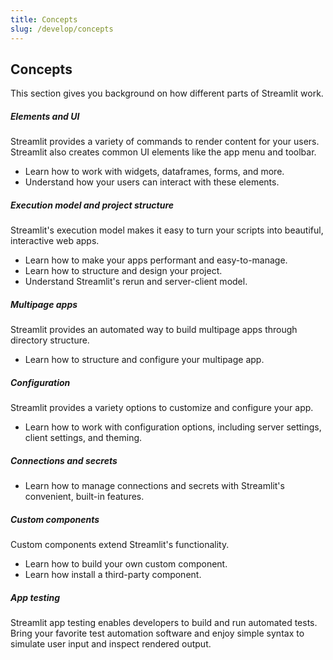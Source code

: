 ```yaml
---
title: Concepts
slug: /develop/concepts
---
```


## Concepts

This section gives you background on how different parts of Streamlit work.

<TileContainer>

<RefCard href="/develop/concepts/elements-and-ui" size="half">

<h5>Elements and UI</h5>

Streamlit provides a variety of commands to render content for your users. Streamlit also creates common UI elements like the app menu and toolbar.

- Learn how to work with widgets, dataframes, forms, and more.
- Understand how your users can interact with these elements.

</RefCard>

<RefCard href="/develop/concepts/execution-model" size="half">

<h5>Execution model and project structure</h5>

Streamlit's execution model makes it easy to turn your scripts into beautiful, interactive web apps.

- Learn how to make your apps performant and easy-to-manage.
- Learn how to structure and design your project.
- Understand Streamlit's rerun and server-client model.

</RefCard>

<RefCard href="/develop/concepts/multipage-apps" size="half">

<h5>Multipage apps</h5>

Streamlit provides an automated way to build multipage apps through directory structure.

- Learn how to structure and configure your multipage app.

</RefCard>

<RefCard href="/develop/concepts/configuration/theming" size="half">

<h5>Configuration</h5>

Streamlit provides a variety options to customize and configure your app.

- Learn how to work with configuration options, including server settings, client settings, and theming.

</RefCard>

<RefCard href="/develop/concepts/connections" size="half">

<h5>Connections and secrets</h5>

- Learn how to manage connections and secrets with Streamlit's convenient, built-in features.

</RefCard>

<RefCard href="/develop/concepts/custom-components" size="half">

<h5>Custom components</h5>

Custom components extend Streamlit's functionality.

- Learn how to build your own custom component.
- Learn how install a third-party component.

</RefCard>

<RefCard href="/develop/concepts/app-testing" size="half">

<h5>App testing</h5>

Streamlit app testing enables developers to build and run automated tests. Bring your favorite test automation software and enjoy simple syntax to simulate user input and inspect rendered output.

</RefCard>
</TileContainer>
